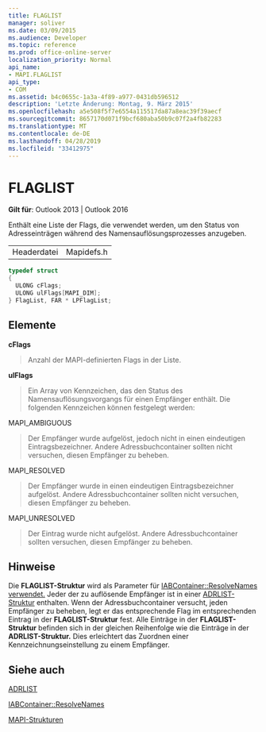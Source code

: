 ```yaml
---
title: FLAGLIST
manager: soliver
ms.date: 03/09/2015
ms.audience: Developer
ms.topic: reference
ms.prod: office-online-server
localization_priority: Normal
api_name:
- MAPI.FLAGLIST
api_type:
- COM
ms.assetid: b4c0655c-1a3a-4f89-a977-0431db596512
description: 'Letzte Änderung: Montag, 9. März 2015'
ms.openlocfilehash: a5e508f5f7e6554a115517da87a8eac39f39aecf
ms.sourcegitcommit: 8657170d071f9bcf680aba50b9c07f2a4fb82283
ms.translationtype: MT
ms.contentlocale: de-DE
ms.lasthandoff: 04/28/2019
ms.locfileid: "33412975"
---
```

# <a name="flaglist"></a>FLAGLIST

  
  
**Gilt für**: Outlook 2013 | Outlook 2016 
  
Enthält eine Liste der Flags, die verwendet werden, um den Status von Adresseinträgen während des Namensauflösungsprozesses anzugeben.
  
|||
|:-----|:-----|
|Headerdatei  <br/> |Mapidefs.h  <br/> |
   
```cpp
typedef struct
{
  ULONG cFlags;
  ULONG ulFlags[MAPI_DIM];
} FlagList, FAR * LPFlagList;

```

## <a name="members"></a>Elemente

 **cFlags**
  
> Anzahl der MAPI-definierten Flags in der Liste.
    
 **ulFlags**
  
> Ein Array von Kennzeichen, das den Status des Namensauflösungsvorgangs für einen Empfänger enthält. Die folgenden Kennzeichen können festgelegt werden:
    
MAPI_AMBIGUOUS 
  
> Der Empfänger wurde aufgelöst, jedoch nicht in einen eindeutigen Eintragsbezeichner. Andere Adressbuchcontainer sollten nicht versuchen, diesen Empfänger zu beheben. 
    
MAPI_RESOLVED 
  
> Der Empfänger wurde in einen eindeutigen Eintragsbezeichner aufgelöst. Andere Adressbuchcontainer sollten nicht versuchen, diesen Empfänger zu beheben. 
    
MAPI_UNRESOLVED 
  
> Der Eintrag wurde nicht aufgelöst. Andere Adressbuchcontainer sollten versuchen, diesen Empfänger zu beheben.
    
## <a name="remarks"></a>Hinweise

Die **FLAGLIST-Struktur** wird als Parameter für [IABContainer::ResolveNames verwendet.](iabcontainer-resolvenames.md) Jeder der zu auflösende Empfänger ist in einer [ADRLIST-Struktur](adrlist.md) enthalten. Wenn der Adressbuchcontainer versucht, jeden Empfänger zu beheben, legt er das entsprechende Flag im entsprechenden Eintrag in der **FLAGLIST-Struktur** fest. Alle Einträge in der **FLAGLIST-Struktur** befinden sich in der gleichen Reihenfolge wie die Einträge in der **ADRLIST-Struktur.** Dies erleichtert das Zuordnen einer Kennzeichnungseinstellung zu einem Empfänger. 
  
## <a name="see-also"></a>Siehe auch



[ADRLIST](adrlist.md)
  
[IABContainer::ResolveNames](iabcontainer-resolvenames.md)


[MAPI-Strukturen](mapi-structures.md)

